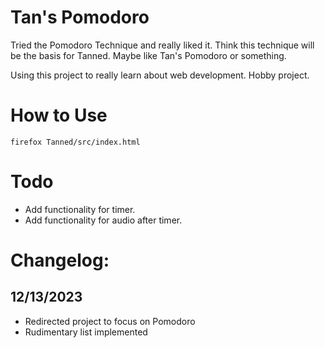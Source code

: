 # Tan's Pomodoro
Tried the Pomodoro Technique and really liked it. Think this technique will be the basis for Tanned. Maybe like Tan's Pomodoro or something.

Using this project to really learn about web development. Hobby project.

# How to Use
`firefox Tanned/src/index.html`

# Todo
- Add functionality for timer.
- Add functionality for audio after timer.

# Changelog:

## 12/13/2023
- Redirected project to focus on Pomodoro
- Rudimentary list implemented


